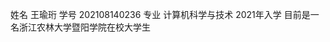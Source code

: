 姓名 王瑜珩
学号 202108140236
专业 计算机科学与技术
2021年入学
目前是一名浙江农林大学暨阳学院在校大学生


<!---
wyh020612/wyh020612 is a ✨ special ✨ repository because its `README.md` (this file) appears on your GitHub profile.
You can click the Preview link to take a look at your changes.
--->
